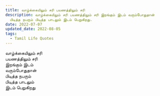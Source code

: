 ```yaml
---
title: வாழ்க்கையிலும் சரி பயணத்திலும் சரி
description: வாழ்க்கையிலும் சரி பயணத்திலும் சரி இறங்கும் இடம் வரும்போதுதான்
  பிடித்த நபரும் பிடித்த பாடலும் இடம் பெறுகிறது.
date: 2022-07-07
updated_date: 2022-08-05
tags:
  - Tamil Life Quotes
---
```


வாழ்க்கையிலும் சரி  
பயணத்திலும் சரி  
இறங்கும் இடம்  
வரும்போதுதான்  
பிடித்த நபரும்  
பிடித்த பாடலும்  
இடம் பெறுகிறது
